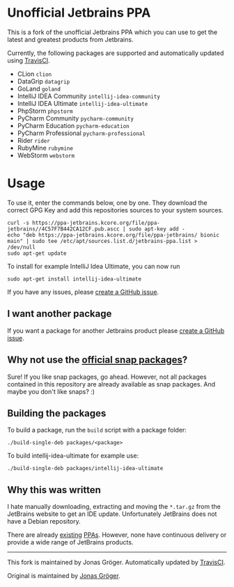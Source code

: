 # Unofficial Jetbrains PPA

This is a fork of the unofficial Jetbrains PPA which you can use to get the latest and greatest products from Jetbrains.

Currently, the following packages are supported and automatically updated using [TravisCI](https://travis-ci.org/jdeluyck/jetbrains-ppa).

* CLion `clion`
* DataGrip `datagrip`
* GoLand `goland`
* IntelliJ IDEA Community `intellij-idea-community`
* IntelliJ IDEA Ultimate `intellij-idea-ultimate`
* PhpStorm `phpstorm`
* PyCharm Community `pycharm-community`
* PyCharm Education `pycharm-education`
* PyCharm Professional `pycharm-professional`
* Rider `rider`
* RubyMine `rubymine`
* WebStorm `webstorm`

# Usage

To use it, enter the commands below, one by one. They download the correct GPG Key and add this repositories sources to your system sources.

```
curl -s https://ppa-jetbrains.kcore.org/file/ppa-jetbrains//4C57F7B442CA12CF.pub.ascc | sudo apt-key add -
echo "deb https://ppa-jetbrains.kcore.org/file/ppa-jetbrains/ bionic main" | sudo tee /etc/apt/sources.list.d/jetbrains-ppa.list > /dev/null
sudo apt-get update
```

To install for example IntelliJ Idea Ultimate, you can now run

```
sudo apt-get install intellij-idea-ultimate
```

If you have any issues, please [create a GitHub issue](https://github.com/jdeluyck/jetbrains-ppa/issues/new).

## I want another package

If you want a package for another Jetbrains product please [create a GitHub issue](https://github.com/jdeluyck/jetbrains-ppa/issues/new).

## Why not use the [official snap packages](https://snapcraft.io/search?q=jetbrains)?

Sure! If you like snap packages, go ahead. However, not all packages contained in this repository are already available as snap packages. And maybe you don't like snaps? :)

## Building the packages

To build a package, run the `build` script with a package folder:

    ./build-single-deb packages/<package>

To build intellij-idea-ultimate for example use:

    ./build-single-deb packages/intellij-idea-ultimate

## Why this was written

I hate manually downloading, extracting and moving the `*.tar.gz` from the
JetBrains website to get an IDE update. Unfortunately JetBrains does not have a
Debian repository.

There are already [existing](https://launchpad.net/~mmk2410/+archive/ubuntu/intellij-idea)
 [PPAs](https://launchpad.net/~vantuz/+archive/ubuntu/jetbrains).
However, none have continuous delivery or provide a wide range of JetBrains products.

---

This fork is maintained by Jonas Gröger. Automatically updated by [TravisCI](https://travis-ci.org/jdeluyck/jetbrains-ppa).

Original is maintained by [Jonas Gröger](https://github.com/JonasGroeger/jetbrains-ppa).
